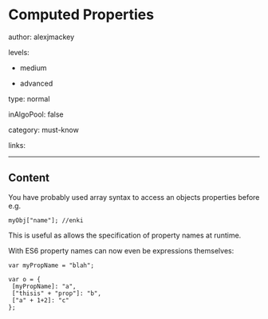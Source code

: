 # Computed Properties
author: alexjmackey

levels:

  - medium

  - advanced

type: normal

inAlgoPool: false

category: must-know

links:

---
## Content

You have probably used array syntax to access an objects properties before e.g.

```
myObj["name"]; //enki
```

This is useful as allows the specification of property names at runtime.

With ES6 property names can now even be expressions themselves:

```
var myPropName = "blah";

var o = {
 [myPropName]: "a",
 ["thisis" + "prop"]: "b",
 ["a" + 1+2]: "c"
};
```
